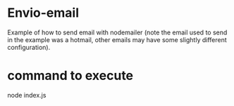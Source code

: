 # Envio-email
Example of how to send email with nodemailer (note the email used to send in the example was a hotmail, other emails may have some slightly different configuration).

# command to execute

node index.js
